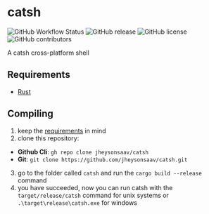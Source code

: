 # catsh
![GitHub Workflow Status](https://img.shields.io/github/workflow/status/jheysonsaav/catsh/Ci?label=Ci&logo=github)
![GitHub release](https://img.shields.io/github/v/release/jheysonsaav/catsh?include_prereleases&label=Release)
![GitHub license](https://img.shields.io/github/license/jheysonsaav/catsh)
![GitHub contributors](https://img.shields.io/github/contributors/jheysonsaav/catsh?label=Contributors)

A catsh cross-platform shell

## Requirements
- [Rust](https://www.rust-lang.org/)

## Compiling
1. keep the [requirements](#Requirements) in mind
2. clone this repository:
  - **Github Cli**: `gh repo clone jheysonsaav/catsh`
  - **Git**: `git clone https://github.com/jheysonsaav/catsh.git`
3. go to the folder called `catsh` and run the `cargo build --release` command
4. you have succeeded, now you can run catsh with the `target/release/catsh` command for unix systems or `.\target\release\catsh.exe` for windows